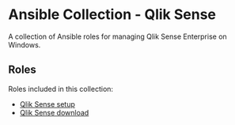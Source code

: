 # Ansible Collection - Qlik Sense

A collection of Ansible roles for managing Qlik Sense Enterprise on Windows.

## Roles

Roles included in this collection:

- [Qlik Sense setup](roles/setup/README.md)
- [Qlik Sense download](roles/download/README.md)
